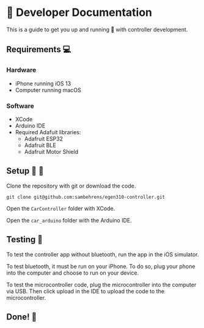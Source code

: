 # :busts_in_silhouette: Developer Documentation

This is a guide to get you up and running :running: with controller development.

## Requirements :computer:

### Hardware

- iPhone running iOS 13
- Computer running macOS

### Software

- XCode
- Arduino IDE
- Required Adafuit libraries:
  - Adafruit ESP32
  - Adafruit BLE
  - Adafruit Motor Shield

## Setup :hammer: :couple:

Clone the repository with git or download the code.

```
git clone git@github.com:sambehrens/egen310-controller.git
```

Open the `CarController` folder with XCode.

Open the `car_arduino` folder with the Arduino IDE.

## Testing :triangular_ruler:

To test the controller app without bluetooth, run the app in the iOS simulator.

To test bluetooth, it must be run on your iPhone. To do so, plug your phone into the computer and choose to run on your device.

To test the microcontroller code, plug the microcontroller into the computer via USB. Then click upload in the IDE to upload the code to the microcontroller.

## Done! :tada:
